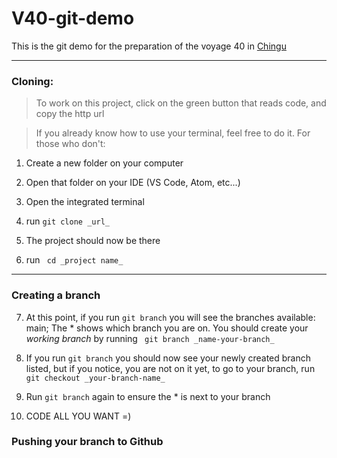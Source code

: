 # V40-git-demo

This is the git demo for the preparation of the voyage 40 in [Chingu](https://chingu.io)

---

### Cloning:

> To work on this project, click on the green button that reads code, and copy the http url

> If you already know how to use your terminal, feel free to do it. For those who don't:

1. Create a new folder on your computer

2. Open that folder on your IDE (VS Code, Atom, etc...)

3. Open the integrated terminal

4. run `git clone _url_ `

5. The project should now be there

6. run ` cd _project name_`

---

### Creating a branch

7. At this point, if you run `git branch` you will see the branches available: main; The \* shows which branch you are on. You should create your _working branch_ by running ` git branch _name-your-branch_`

8. If you run `git branch` you should now see your newly created branch listed, but if you notice, you are not on it yet, to go to your branch, run ` git checkout _your-branch-name_`

9. Run `git branch` again to ensure the \* is next to your branch

10. CODE ALL YOU WANT =)

### Pushing your branch to Github
